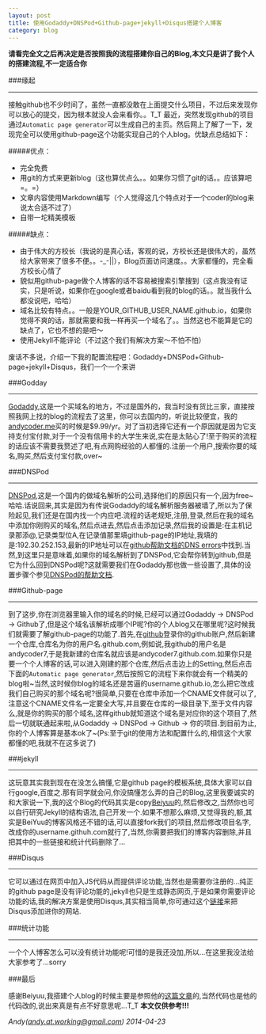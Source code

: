 ```yaml
---
layout: post
title: 使用Godaddy+DNSPod+Github-page+jekyll+Disqus搭建个人博客
category: blog
---
```


**请看完全文之后再决定是否按照我的流程搭建你自己的Blog,本文只是讲了我个人的搭建流程,不一定适合你**

###缘起

---

接触github也不少时间了，虽然一直都没敢在上面提交什么项目，不过后来发现你可以放心的提交，因为根本就没人会来看你。。T_T 最近，突然发现github的项目通过`Automatic page generator`可以生成自己的主页。然后网上了解了一下，发现完全可以使用github-page这个功能实现自己的个人blog。优缺点总结如下：

#####优点：

- 完全免费
- 用git的方式来更新blog（这也算优点么。。如果你习惯了git的话。。应该算吧=。=）
- 文章内容使用Markdown编写（个人觉得这几个特点对于一个coder的blog来说太合适不过了）
- 自带一坨精美模板

#####缺点：

- 由于伟大的方校长（我说的是真心话，客观的说，方校长还是很伟大的，虽然给大家带来了很多不便。。-_-||），Blog页面访问速度。。大家都懂的，完全看方校长心情了
- 貌似用github-page做个人博客的话不容易被搜索引擎搜到（这点我没有证实，只是听说，如果你在google或者baidu看到我的blog的话。。就当我什么都没说吧，哈哈）
- 域名比较有特点。。一般是YOUR_GITHUB_USER_NAME.github.io，如果你觉得不爽的话，那就需要和我一样再买一个域名了。。当然这也不能算是它的缺点了，它也不想的是吧～
- 使用Jekyll不能评论（不过这个我们有解决方案～不怕不怕）

废话不多说，介绍一下我的配置流程吧：Godaddy+DNSPod+Github-page+jekyll+Disqus，我们一个一个来讲

###Godday

---

[Godaddy](http://www.godaddy.com),这是一个买域名的地方，不过是国外的，我当时没有货比三家，直接按照我网上找的blog的流程去了这里，你可以去国内的，听说比较便宜，我的[andycoder.me](http://andycoder.me)买的时候是$9.99/yr。对了当初选择它还有一个原因就是因为它支持支付宝付款,对于一个没有信用卡的大学生来说,实在是太贴心了!至于购买的流程的话应该不需要我赘述了吧,有点网购经验的人都懂的.注册一个用户,搜索你要的域名,购买,然后支付宝付款,over~

###DNSPod

---

[DNSPod](http://www.dnspod.cn),这是一个国内的做域名解析的公司,选择他们的原因只有一个,因为free~ 哈哈.话说回来,其实是因为有传说Godaddy的域名解析服务器被墙了,所以为了保险起见,我们还是在国内找一个内应吧.流程的话老规矩,注册,登录,然后在我的域名中添加你刚购买的域名,然后点进去,然后点击添加记录,然后我的设置是:在主机记录那添@,记录类型位A,在记录值那里填github-page的IP地址,我填的是:192.30.252.153,最新的IP地址可以在[github帮助文档的DNS errors](https://help.github.com/articles/my-custom-domain-isn-t-working)中找到.当然,到这里只是意味着,如果你的域名解析到了DNSPod,它会帮你转到github,但是它为什么回到DNSPod呢?这就需要我们在Godaddy那也做一些设置了,具体的设置步骤个参见[DNSPod的帮助文档](https://support.dnspod.cn/Kb/showarticle/tsid/42/).

###Github-page

---

到了这步,你在浏览器里输入你的域名的时候,已经可以通过Godaddy -> DNSPod -> Github了,但是这个域名该解析成哪个IP呢?你的个人blog又在哪里呢?这时候我们就需要了解github-page的功能了.首先,在[github](http://www.github.com)登录你的github账户,然后新建一个仓库,仓库名为你的用户名.github.com,例如说,我github的用户名是andycoder7,于是我新建的仓库名就应该是andycoder7.github.com.如果你只是要一个个人博客的话,可以进入刚建的那个仓库,然后点击边上的Setting,然后点击下面的`Automatic page generator`,然后按照它的流程下来你就会有一个精美的blog啦~当然,这时候你blog的域名还是苦逼的username.github.io,怎么把它改成我们自己购买的那个域名呢?很简单,只要在仓库中添加一个CNAME文件就可以了,注意这个CNAME文件名一定要全大写,并且要在仓库的一级目录下,至于文件内容么,就是你的购买的那个域名,这样github就知道这个域名是对应你的这个项目了,然后一切就联通起来啦,从Godaddy -> DNSPod -> Github -> 你的项目.到目前为止,你的个人博客算是基本ok了~(Ps:至于git的使用方法和配置什么的,相信这个大家都懂的吧,我就不在这多说了)

###jekyll

---

这玩意其实我到现在在没怎么搞懂,它是github page的模板系统,具体大家可以自行google,百度之.那有同学就会问,你没搞懂怎么弄的自己的Blog,这里我要诚实的和大家说一下,我的这个Blog的代码其实是copy[Beiyuu](https://github.com/beiyuu/beiyuu.github.com)的,然后修改之,当然你也可以自行研究Jekyll的结构语法,自己开发一个.如果不想那么麻烦,又觉得我的,额,其实是BeiYuu的博客风格还不错的话,可以直接fork我们的项目,然后修改项目名字,改成你的username.githuh.com就行了,当然,你需要把我们的博客内容删除,并且把其中的一些链接和统计代码删除了...

###Disqus

---

它可以通过在网页中加入JS代码从而提供评论功能,当然也是需要你注册的...纯正的github page是没有评论功能的,jekyll也只是生成静态网页,于是如果你需要评论功能的话,我的解决方案是使用Disqus,其实相当简单,你可通过这个[链接](http://disqus.com/admin/create/)来把Disqus添加进你的网站.

###统计功能

---

一个个人博客怎么可以没有统计功能呢!可惜的是我还没加,所以...在这里我没法给大家参考了...sorry

###最后

感谢Beiyuu,我搭建个人blog的时候主要是参照他的[这篇文章](http://beiyuu.com/github-pages/)的,当然代码也是他的代码改的,说出来真是有点不好意思呢...T_T
**本文仅供参考!!!**

*Andy(andy.at.working@gmail.com) 2014-04-23*
